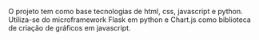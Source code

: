 O projeto tem como base tecnologias de html, css, javascript e python. Utiliza-se do microframework Flask em python e Chart.js como biblioteca de criação de gráficos em javascript.
